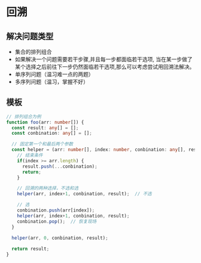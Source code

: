 # 回溯

## 解决问题类型

* 集合的排列组合
* 如果解决一个问题需要若干步骤,并且每一步都面临若干选项, 当在某一步做了某个选择之后前往下一步仍然面临若干选项,那么可以考虑尝试用回溯法解决。
* 单序列问题（温习难一点的两题）
* 多序列问题（温习，掌握不好）

## 模板

```typescript
// 排列组合为例
function foo(arr: number[]) {
  const result: any[] = [];
  const conbination: any[] = [];

  // 固定第一个和最后两个参数
  const helper = (arr: number[], index: number, conbination: any[], result: any[]) => {
    // 结束条件
    if(index >= arr.length) {
      result.push(...conbination);
      return;
    }

    // 回溯的两种选择，不选和选
    helper(arr, index+1, conbination, result);  // 不选

    // 选
    conbination.push(arr[index]);
    helper(arr, index+1, conbination, result);
    conbination.pop();  // 恢复现场
  }

  helper(arr, 0, conbination, result);
  
  return result;
}
```
